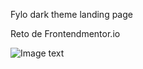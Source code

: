 
Fylo dark theme landing page

Reto de Frontendmentor.io

![Image text](https://res.cloudinary.com/dz209s6jk/image/upload/q_auto:good,w_900/Challenges/dljq5wd6tj1r8hjulezy.jpg)
